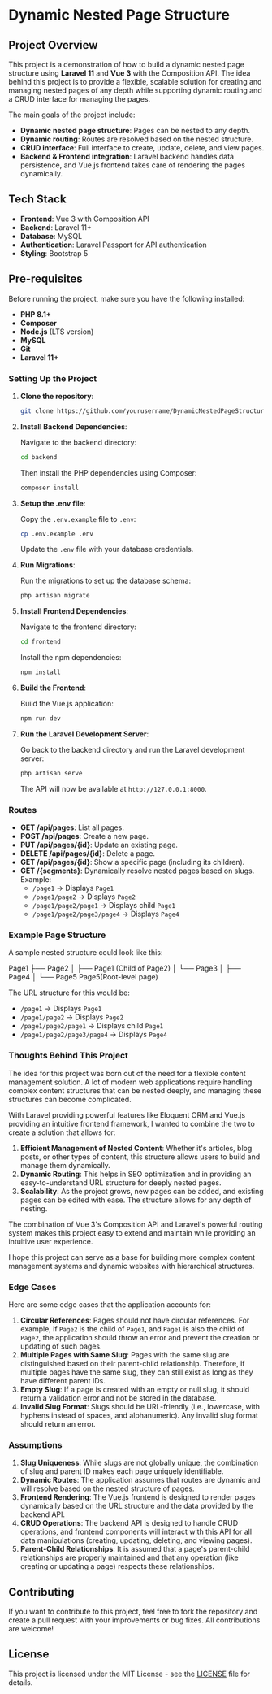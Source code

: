 # Dynamic Nested Page Structure

## Project Overview

This project is a demonstration of how to build a dynamic nested page structure using **Laravel 11** and **Vue 3** with the Composition API. The idea behind this project is to provide a flexible, scalable solution for creating and managing nested pages of any depth while supporting dynamic routing and a CRUD interface for managing the pages.

The main goals of the project include:

-   **Dynamic nested page structure**: Pages can be nested to any depth.
-   **Dynamic routing**: Routes are resolved based on the nested structure.
-   **CRUD interface**: Full interface to create, update, delete, and view pages.
-   **Backend & Frontend integration**: Laravel backend handles data persistence, and Vue.js frontend takes care of rendering the pages dynamically.

## Tech Stack

-   **Frontend**: Vue 3 with Composition API
-   **Backend**: Laravel 11+
-   **Database**: MySQL
-   **Authentication**: Laravel Passport for API authentication
-   **Styling**: Bootstrap 5

## Pre-requisites

Before running the project, make sure you have the following installed:

-   **PHP 8.1+**
-   **Composer**
-   **Node.js** (LTS version)
-   **MySQL**
-   **Git**
-   **Laravel 11+**

### Setting Up the Project

1. **Clone the repository**:

    ```bash
    git clone https://github.com/yourusername/DynamicNestedPageStructure.git
    ```

2. **Install Backend Dependencies**:

    Navigate to the backend directory:

    ```bash
    cd backend
    ```

    Then install the PHP dependencies using Composer:

    ```bash
    composer install
    ```

3. **Setup the .env file**:

    Copy the `.env.example` file to `.env`:

    ```bash
    cp .env.example .env
    ```

    Update the `.env` file with your database credentials.

4. **Run Migrations**:

    Run the migrations to set up the database schema:

    ```bash
    php artisan migrate
    ```

5. **Install Frontend Dependencies**:

    Navigate to the frontend directory:

    ```bash
    cd frontend
    ```

    Install the npm dependencies:

    ```bash
    npm install
    ```

6. **Build the Frontend**:

    Build the Vue.js application:

    ```bash
    npm run dev
    ```

7. **Run the Laravel Development Server**:

    Go back to the backend directory and run the Laravel development server:

    ```bash
    php artisan serve
    ```

    The API will now be available at `http://127.0.0.1:8000`.

### Routes

-   **GET /api/pages**: List all pages.
-   **POST /api/pages**: Create a new page.
-   **PUT /api/pages/{id}**: Update an existing page.
-   **DELETE /api/pages/{id}**: Delete a page.
-   **GET /api/pages/{id}**: Show a specific page (including its children).
-   **GET /{segments}**: Dynamically resolve nested pages based on slugs. Example:
    -   `/page1` -> Displays `Page1`
    -   `/page1/page2` -> Displays `Page2`
    -   `/page1/page2/page1` -> Displays child `Page1`
    -   `/page1/page2/page3/page4` -> Displays `Page4`

### Example Page Structure

A sample nested structure could look like this:

Page1
├── Page2
│ ├── Page1 (Child of Page2)
│ └── Page3 │ ├── Page4 │ └── Page5 Page5(Root-level page)

The URL structure for this would be:

-   `/page1` -> Displays `Page1`
-   `/page1/page2` -> Displays `Page2`
-   `/page1/page2/page1` -> Displays child `Page1`
-   `/page1/page2/page3/page4` -> Displays `Page4`

### Thoughts Behind This Project

The idea for this project was born out of the need for a flexible content management solution. A lot of modern web applications require handling complex content structures that can be nested deeply, and managing these structures can become complicated.

With Laravel providing powerful features like Eloquent ORM and Vue.js providing an intuitive frontend framework, I wanted to combine the two to create a solution that allows for:

1. **Efficient Management of Nested Content**: Whether it's articles, blog posts, or other types of content, this structure allows users to build and manage them dynamically.
2. **Dynamic Routing**: This helps in SEO optimization and in providing an easy-to-understand URL structure for deeply nested pages.
3. **Scalability**: As the project grows, new pages can be added, and existing pages can be edited with ease. The structure allows for any depth of nesting.

The combination of Vue 3's Composition API and Laravel's powerful routing system makes this project easy to extend and maintain while providing an intuitive user experience.

I hope this project can serve as a base for building more complex content management systems and dynamic websites with hierarchical structures.

### Edge Cases

Here are some edge cases that the application accounts for:

1. **Circular References**: Pages should not have circular references. For example, if `Page2` is the child of `Page1`, and `Page1` is also the child of `Page2`, the application should throw an error and prevent the creation or updating of such pages.
2. **Multiple Pages with Same Slug**: Pages with the same slug are distinguished based on their parent-child relationship. Therefore, if multiple pages have the same slug, they can still exist as long as they have different parent IDs.
3. **Empty Slug**: If a page is created with an empty or null slug, it should return a validation error and not be stored in the database.
4. **Invalid Slug Format**: Slugs should be URL-friendly (i.e., lowercase, with hyphens instead of spaces, and alphanumeric). Any invalid slug format should return an error.

### Assumptions

1. **Slug Uniqueness**: While slugs are not globally unique, the combination of slug and parent ID makes each page uniquely identifiable.
2. **Dynamic Routes**: The application assumes that routes are dynamic and will resolve based on the nested structure of pages.
3. **Frontend Rendering**: The Vue.js frontend is designed to render pages dynamically based on the URL structure and the data provided by the backend API.
4. **CRUD Operations**: The backend API is designed to handle CRUD operations, and frontend components will interact with this API for all data manipulations (creating, updating, deleting, and viewing pages).
5. **Parent-Child Relationships**: It is assumed that a page's parent-child relationships are properly maintained and that any operation (like creating or updating a page) respects these relationships.

## Contributing

If you want to contribute to this project, feel free to fork the repository and create a pull request with your improvements or bug fixes. All contributions are welcome!

## License

This project is licensed under the MIT License - see the [LICENSE](LICENSE) file for details.
